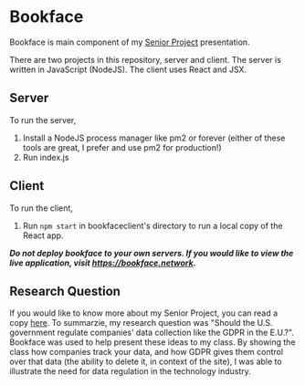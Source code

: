 # Bookface

Bookface is main component of my [Senior Project](http://jordanosterberg.me/assets/Jordan%20Osterberg%20Senior%20Project.pdf) presentation.

There are two projects in this repository, server and client. The server is written in JavaScript (NodeJS). The client uses React and JSX.

## Server
To run the server, 
  1. Install a NodeJS process manager like pm2 or forever (either of these tools are great, I prefer and use pm2 for production!)
  2. Run index.js
  
## Client
To run the client,
  1. Run ```npm start``` in bookfaceclient's directory to run a local copy of the React app.
  
***Do not deploy bookface to your own servers. If you would like to view the live application, visit https://bookface.network.***

## Research Question

If you would like to know more about my Senior Project, you can read a copy [here](http://jordanosterberg.me/assets/Jordan%20Osterberg%20Senior%20Project.pdf). To summarzie, my research question was "Should the U.S. government regulate companies’ data collection like the GDPR in the E.U.?". Bookface was used to help present these ideas to my class. By showing the class how companies track your data, and how GDPR gives them control over that data (the ability to delete it, in context of the site), I was able to illustrate the need for data regulation in the technology industry.
